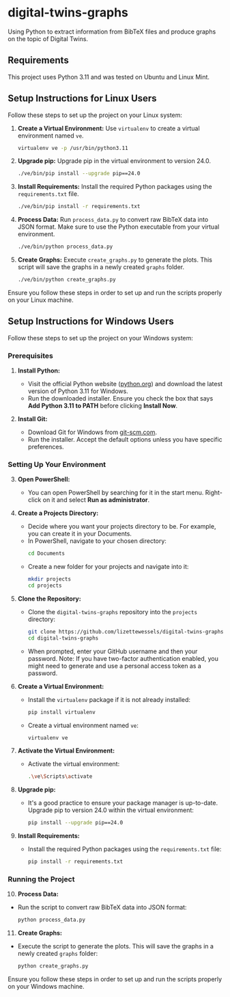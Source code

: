 # digital-twins-graphs

Using Python to extract information from BibTeX files and produce graphs on the topic of Digital Twins.

## Requirements
This project uses Python 3.11 and was tested on Ubuntu and Linux Mint.

## Setup Instructions for Linux Users
Follow these steps to set up the project on your Linux system:

1. **Create a Virtual Environment:**
   Use `virtualenv` to create a virtual environment named `ve`.
   ```bash
   virtualenv ve -p /usr/bin/python3.11
   ```

2. **Upgrade pip:**
   Upgrade pip in the virtual environment to version 24.0.
   ```bash
   ./ve/bin/pip install --upgrade pip==24.0
   ```

3. **Install Requirements:**
   Install the required Python packages using the `requirements.txt` file.
   ```bash
   ./ve/bin/pip install -r requirements.txt
   ```

4. **Process Data:**
   Run `process_data.py` to convert raw BibTeX data into JSON format. Make sure to use the Python executable from your virtual environment.
   ```bash
   ./ve/bin/python process_data.py
   ```

5. **Create Graphs:**
   Execute `create_graphs.py` to generate the plots. This script will save the graphs in a newly created `graphs` folder.
   ```bash
   ./ve/bin/python create_graphs.py
   ```

Ensure you follow these steps in order to set up and run the scripts properly on your Linux machine.

## Setup Instructions for Windows Users
Follow these steps to set up the project on your Windows system:

### Prerequisites
1. **Install Python:**
   - Visit the official Python website ([python.org](https://www.python.org/downloads/)) and download the latest version of Python 3.11 for Windows.
   - Run the downloaded installer. Ensure you check the box that says **Add Python 3.11 to PATH** before clicking **Install Now**.

2. **Install Git:**
   - Download Git for Windows from [git-scm.com](https://git-scm.com/download/win).
   - Run the installer. Accept the default options unless you have specific preferences.

### Setting Up Your Environment
3. **Open PowerShell:**
   - You can open PowerShell by searching for it in the start menu. Right-click on it and select **Run as administrator**.

4. **Create a Projects Directory:**
   - Decide where you want your projects directory to be. For example, you can create it in your Documents.
   - In PowerShell, navigate to your chosen directory:
     ```bash
     cd Documents
     ```
   - Create a new folder for your projects and navigate into it:
     ```bash
     mkdir projects
     cd projects
     ```

5. **Clone the Repository:**
   - Clone the `digital-twins-graphs` repository into the `projects` directory:
     ```bash
     git clone https://github.com/lizettewessels/digital-twins-graphs.git
     cd digital-twins-graphs
     ```
   - When prompted, enter your GitHub username and then your password. Note: If you have two-factor authentication enabled, you might need to generate and use a personal access token as a password.


6. **Create a Virtual Environment:**
   - Install the `virtualenv` package if it is not already installed:
     ```bash
     pip install virtualenv
     ```
   - Create a virtual environment named `ve`:
     ```bash
     virtualenv ve
     ```

7. **Activate the Virtual Environment:**
   - Activate the virtual environment:
     ```bash
     .\ve\Scripts\activate
     ```

8. **Upgrade pip:**
   - It's a good practice to ensure your package manager is up-to-date. Upgrade pip to version 24.0 within the virtual environment:
     ```bash
     pip install --upgrade pip==24.0
     ```

9. **Install Requirements:**
   - Install the required Python packages using the `requirements.txt` file:
     ```bash
     pip install -r requirements.txt
     ```

### Running the Project
10. **Process Data:**
   - Run the script to convert raw BibTeX data into JSON format:
     ```bash
     python process_data.py
     ```

11. **Create Graphs:**
   - Execute the script to generate the plots. This will save the graphs in a newly created `graphs` folder:
     ```bash
     python create_graphs.py
     ```

Ensure you follow these steps in order to set up and run the scripts properly on your Windows machine.
